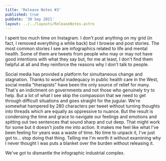 ```yaml
---
title: 'Release Notes #3'
published: true
pubDate: '30 Sep 2021'
layout: ../../layouts/ReleaseNotes.astro
---
```


I spent too much time on Instagram. I don't post anything on my grid (in fact, I removed everything a while back) but I browse and post stories. The most common stories I see are infographics related to life and mental health. Some of them are tweets from people who may or may not have good intentions with what they say but, for me at least, I don't find them helpful at all and they reinforce the reasons why I don't talk to people.

Social media has provided a platform for simultaneous change and stagnation. Thanks to woeful inadequacy in public health care in the West, social media "therapists" have been the only source of relief for many. That's an indictment on governments and not those who genuinely try to help. But a lot of what I see skip the compassion that we need to get through difficult situations and goes straight for the jugular. We're somewhat hampered by 280 characters per tweet without turning thoughts into threads which are equally as oppressive to nuance. But the result is condensing the time and grace to navigate our feelings and emotions and spitting out two sentences that sound sharp and cut deep. That might work for some but it doesn't jostle me into action. It makes me feel like what I've been feeling for years was a waste of time. No time to unpack it, I've just got to... stop doing that thing. Telling me I'm worth it without examining why I never thought I was puts a blanket over the burden without releasing it.

We've got to dismantle the infographic industrial complex.